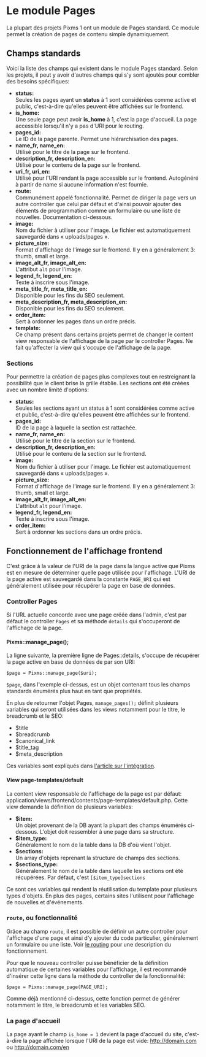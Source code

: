 # Le module Pages

La plupart des projets Pixms 1 ont un module de Pages standard. Ce module permet la création de pages de contenu simple dynamiquement.

Champs standards
----------------

Voici la liste des champs qui existent dans le module Pages standard. Selon les projets, il peut y avoir d'autres champs qui s'y sont ajoutés pour combler des besoins spécifiques:

*   **status:**  
    Seules les pages ayant un **status** à 1 sont considérées comme active et public, c'est-à-dire qu'elles peuvent être affichées sur le frontend.
*   **is_home:**  
    Une seule page peut avoir **is_home** à 1, c'est la page d'accueil. La page accessible lorsqu'il n'y a pas d'URI pour le routing.
*   **pages_id:**  
    Le ID de la page parente. Permet une hiérarchisation des pages.
*   **name_fr, name_en:**  
    Utilisé pour le titre de la page sur le frontend.
*   **description_fr, description_en:**  
    Utilisé pour le contenu de la page sur le frontend.
*   **uri_fr, uri_en:**  
    Utilisé pour l'URI rendant la page accessible sur le frontend. Autogénéré à partir de name si aucune information n'est fournie.
*   **route:**  
    Communément appelé fonctionnalité. Permet de diriger la page vers un autre controller que celui par défaut et d'ainsi pouvoir ajouter des éléments de programmation comme un formulaire ou une liste de nouvelles. Documentation ci-dessous.
*   **image:**  
    Nom du fichier à utiliser pour l'image. Le fichier est automatiquement sauvegardé dans « uploads/pages ».
*   **picture_size:**  
    Format d'affichage de l'image sur le frontend. Il y en a généralement 3: thumb, small et large.
*   **image_alt_fr, image_alt_en:**  
    L'attribut `alt` pour l'image.
*   **legend_fr, legend_en:**  
    Texte à inscrire sous l'image.
*   **meta_title_fr, meta_title_en:**  
    Disponible pour les fins du SEO seulement.
*   **meta_description_fr, meta_description_en:**  
    Disponible pour les fins du SEO seulement.
*   **order_item:**  
    Sert à ordonner les pages dans un ordre précis.
*   **template:**  
    Ce champ présent dans certains projets permet de changer le content view responsable de l'affichage de la page par le controller Pages. Ne fait qu'affecter la view qui s'occupe de l'affichage de la page.

### Sections

Pour permettre la création de pages plus complexes tout en restreignant la possibilité que le client brise la grille établie. Les sections ont été créées avec un nombre limité d'options:

*   **status:**  
    Seules les sections ayant un status à 1 sont considérées comme active et public, c'est-à-dire qu'elles peuvent être affichées sur le frontend.
*   **pages_id:**  
    ID de la page à laquelle la section est rattachée.
*   **name_fr, name_en:**  
    Utilisé pour le titre de la section sur le frontend.
*   **description_fr, description_en:**  
    Utilisé pour le contenu de la section sur le frontend.
*   **image:**  
    Nom du fichier à utiliser pour l'image. Le fichier est automatiquement sauvegardé dans « uploads/pages ».
*   **picture_size:**  
    Format d'affichage de l'image sur le frontend. Il y en a généralement 3: thumb, small et large.
*   **image_alt_fr, image_alt_en:**  
    L'attribut `alt` pour l'image.
*   **legend_fr, legend_en:**  
    Texte à inscrire sous l'image.
*   **order_item:**  
    Sert à ordonner les sections dans un ordre précis.

Fonctionnement de l'affichage frontend
--------------------------------------

C'est grâce à la valeur de l'URI de la page dans la langue active que Pixms est en mesure de déterminer quelle page utilisée pour l'affichage. L'URI de la page active est sauvegardé dans la constante `PAGE_URI` qui est généralement utilisée pour récupérer la page en base de données.

### Controller Pages

Si l'URL actuelle concorde avec une page créée dans l'admin, c'est par défaut le controller `Pages` et sa méthode `details` qui s'occuperont de l'affichage de la page.

#### Pixms::manage_page();

La ligne suivante, la première ligne de Pages::details, s'occupe de récupérer la page active en base de données de par son URI:

    $page = Pixms::manage_page($uri);

`$page`, dans l'exemple ci-dessus, est un objet contenant tous les champs standards énumérés plus haut en tant que propriétés.

En plus de retourner l'objet Pages, `manage_pages();` définit plusieurs variables qui seront utilisées dans les views notamment pour le titre, le breadcrumb et le SEO:

*   $title
*   $breadcrumb
*   $canonical_link
*   $title_tag
*   $meta_description

Ces variables sont expliqués dans [l'article sur l'intégration](09-integration.html).

#### View page-templates/default

La content view responsable de l'affichage de la page est par défaut: application/views/frontend/contents/page-templates/default.php. Cette view demande la définition de plusieurs variables:

*   **$item:**  
    Un objet provenant de la DB ayant la plupart des champs énumérés ci-dessous. L'objet doit ressembler à une page dans sa structure.
*   **$item_type:**  
    Généralement le nom de la table dans la DB d'où vient l'objet.
*   **$sections:**  
    Un array d'objets reprenant la structure de champs des sections.
*   **\$sections_type:**  
    Généralement le nom de la table dans laquelle les sections ont été récupérées. Par défaut, c'est `[$item_type]sections`

Ce sont ces variables qui rendent la réutilisation du template pour plusieurs types d'objets. En plus des pages, certains sites l'utilisent pour l'affichage de nouvelles et d'événements.

### `route`, ou fonctionnalité

Grâce au champ `route`, il est possible de définir un autre controller pour l'affichage d'une page et ainsi d'y ajouter du code particulier, généralement un formulaire ou une liste. Voir [le routing](05-routing.html) pour une description du fonctionnement.

Pour que le nouveau controller puisse bénéficier de la définition automatique de certaines variables pour l'affichage, il est recommandé d'insérer cette ligne dans la méthode du controller de la fonctionnalité:

    $page = Pixms::manage_page(PAGE_URI);

Comme déjà mentionné ci-dessus, cette fonction permet de générer notamment le titre, le breadcrumb et les variables SEO.

### La page d'accueil

La page ayant le champ `is_home = 1` devient la page d'accueil du site, c'est-à-dire la page affichée lorsque l'URI de la page est vide: http://domain.com ou http://domain.com/en